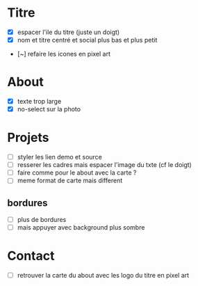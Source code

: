 
# Titre
- [X] espacer l'ile du titre (juste un doigt)
- [X] nom et titre centré et social plus bas et plus petit
- [~] refaire les icones en pixel art
# About

- [x] texte trop large
- [x] no-select sur la photo

# Projets
- [ ] styler les lien demo et source
- [ ] resserer les cadres mais espacer l'image du txte (cf le doigt)
- [ ] faire comme pour le about avec la carte ?
- [ ] meme format de carte mais different

## bordures
- [ ] plus de bordures
- [ ] mais appuyer avec background plus sombre

# Contact
- [ ] retrouver la carte du about avec les logo du titre en pixel art
